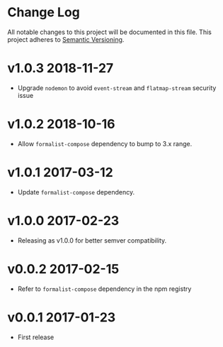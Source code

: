 # Change Log

All notable changes to this project will be documented in this file.
This project adheres to [Semantic Versioning](http://semver.org/).

# v1.0.3 2018-11-27

* Upgrade `nodemon` to avoid `event-stream` and `flatmap-stream` security issue

# v1.0.2 2018-10-16

* Allow `formalist-compose` dependency to bump to 3.x range.

# v1.0.1 2017-03-12

* Update `formalist-compose` dependency.

# v1.0.0 2017-02-23

* Releasing as v1.0.0 for better semver compatibility.

# v0.0.2 2017-02-15

* Refer to `formalist-compose` dependency in the npm registry

# v0.0.1 2017-01-23

* First release
